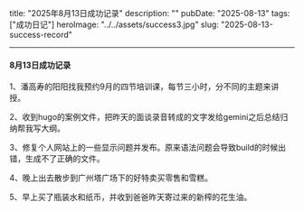title: "2025年8月13日成功记录"
description: ""
pubDate: "2025-08-13"
tags: ["成功日记"]
heroImage: "../../assets/success3.jpg"
slug: "2025-08-13-success-record"

---

#### 8月13日成功记录

1、潘高寿的阳阳找我预约9月的四节培训课，每节三小时，分不同的主题来讲授。

2、收到hugo的案例文件，把昨天的面谈录音转成的文字发给gemini之后总结归纳帮我写大纲。

3、修复个人网站上的一些显示问题并发布。原来语法问题会导致build的时候出错，生成不了正确的文件。

4、晚上出去散步到广州塔广场下的好特卖买零售和雪糕。

5、早上买了瓶装水和纸币，并收到爸爸昨天寄过来的新榨的花生油。
